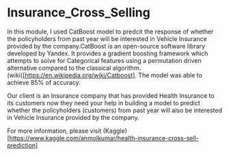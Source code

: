 # Insurance_Cross_Selling


In this module, I used CatBoost model to predcit the response of whether the policyholders from past year will be interested in Vehicle Insurance provided by the company.CatBoost is an open-source software library developed by Yandex. It provides a gradient boosting framework which attempts to solve for Categorical features using a permutation driven alternative compared to the classical algorithm. (wiki([https://en.wikipedia.org/wiki/Catboost]. The model was able to achieve 85% of accuracy.

Our client is an Insurance company that has provided Health Insurance to its customers now they need your help in building a model to predict whether the policyholders (customers) from past year will also be interested in Vehicle Insurance provided by the company.

For more information, please visit (Kaggle)[https://www.kaggle.com/anmolkumar/health-insurance-cross-sell-prediction]

